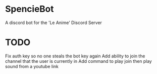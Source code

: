 # SpencieBot
A discord bot for the 'Le Anime' Discord Server

# TODO
Fix auth key so no one steals the bot key again
Add ability to join the channel that the user is currently in
Add command to play join then play sound from a youtube link

